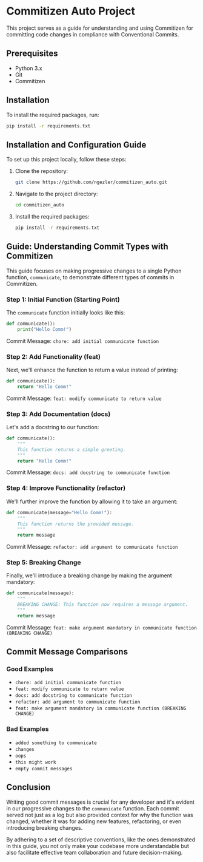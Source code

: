 
# Commitizen Auto Project

This project serves as a guide for understanding and using Commitizen for committing code changes in compliance with Conventional Commits.

## Prerequisites

- Python 3.x
- Git
- Commitizen

## Installation

To install the required packages, run:

```bash
pip install -r requirements.txt
```


## Installation and Configuration Guide

To set up this project locally, follow these steps:

1. Clone the repository:
    ```bash
    git clone https://github.com/ngezler/commitizen_auto.git
    ```

2. Navigate to the project directory:
    ```bash
    cd commitizen_auto
    ```

3. Install the required packages:
    ```bash
    pip install -r requirements.txt
    ```


## Guide: Understanding Commit Types with Commitizen

This guide focuses on making progressive changes to a single Python function, `communicate`, to demonstrate different types of commits in Commitizen.

### Step 1: Initial Function (Starting Point)

The `communicate` function initially looks like this:

```python
def communicate():
    print("Hello Comm!")
```

Commit Message: `chore: add initial communicate function`

### Step 2: Add Functionality (feat)

Next, we'll enhance the function to return a value instead of printing:

```python
def communicate():
    return "Hello Comm!"
```

Commit Message: `feat: modify communicate to return value`

### Step 3: Add Documentation (docs)

Let's add a docstring to our function:

```python
def communicate():
    """
    This function returns a simple greeting.
    """
    return "Hello Comm!"
```

Commit Message: `docs: add docstring to communicate function`

### Step 4: Improve Functionality (refactor)

We'll further improve the function by allowing it to take an argument:

```python
def communicate(message="Hello Comm!"):
    """
    This function returns the provided message.
    """
    return message
```

Commit Message: `refactor: add argument to communicate function`

### Step 5: Breaking Change

Finally, we'll introduce a breaking change by making the argument mandatory:

```python
def communicate(message):
    """
    BREAKING CHANGE: This function now requires a message argument.
    """
    return message
```

Commit Message: `feat: make argument mandatory in communicate function (BREAKING CHANGE)`


## Commit Message Comparisons

### Good Examples

- `chore: add initial communicate function`
- `feat: modify communicate to return value`
- `docs: add docstring to communicate function`
- `refactor: add argument to communicate function`
- `feat: make argument mandatory in communicate function (BREAKING CHANGE)`

### Bad Examples

- `added something to communicate`
- `changes`
- `oops`
- `this might work`
- `empty commit messages`



## Conclusion

Writing good commit messages is crucial for any developer and it's evident in our progressive changes to the `communicate` function. Each commit served not just as a log but also provided context for why the function was changed, whether it was for adding new features, refactoring, or even introducing breaking changes.

By adhering to a set of descriptive conventions, like the ones demonstrated in this guide, you not only make your codebase more understandable but also facilitate effective team collaboration and future decision-making.
